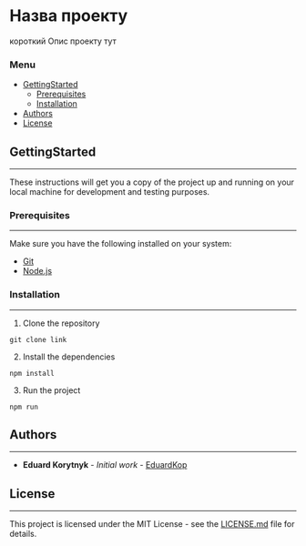 # Назва проекту

короткий Опис проекту тут 

### Menu
* [GettingStarted](#GettingStarted)
	* [Prerequisites](#Prerequisites)
	* [Installation](#Installation)
* [Authors](#Authors)
* [License](#License)



## GettingStarted
---
These instructions will get you a copy of the project up and running on your local machine for development and testing purposes.


### Prerequisites
---
Make sure you have the following installed on your system:

-   [Git](https://git-scm.com/)
-   [Node.js](https://nodejs.org/)


### Installation
---
1.  Clone the repository

```
git clone link
```

2.  Install the dependencies

```
npm install
```

3.  Run the project

```
npm run
```


## Authors
---
-   **Eduard Korytnyk** - _Initial work_ - [EduardKop](https://github.com/EduardKop)


## License
---
This project is licensed under the MIT License - see the [LICENSE.md](https://choosealicense.com/licenses/mit/) file for details.